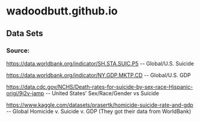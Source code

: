 # wadoodbutt.github.io
## Data Sets
### Source:
https://data.worldbank.org/indicator/SH.STA.SUIC.P5 -- Global/U.S. Suicide

https://data.worldbank.org/indicator/NY.GDP.MKTP.CD -- Global/U.S. GDP

https://data.cdc.gov/NCHS/Death-rates-for-suicide-by-sex-race-Hispanic-origi/9j2v-jamp -- United States' Sex/Race/Gender vs Suicide

https://www.kaggle.com/datasets/prasertk/homicide-suicide-rate-and-gdp -- Global Homicide v. Suicide v. GDP (They got their data from WorldBank)

